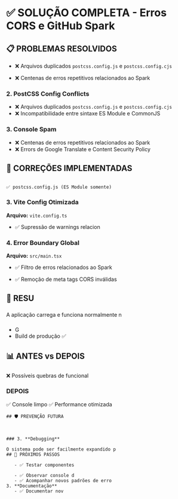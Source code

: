 # ✅ SOLUÇÃO COMPLETA - Erros CORS e GitHub Spark

## 📋 PROBLEMAS RESOLVIDOS


- ❌ Arquivos duplicados `postcss.config.js` e `postcss.config.cjs`

- ❌ Centenas de erros repetitivos relacionados ao Spark

### 2. **PostCSS Config Conflicts**
- ❌ Arquivos duplicados `postcss.config.js` e `postcss.config.cjs`
- ❌ Incompatibilidade entre sintaxe ES Module e CommonJS

### 3. **Console Spam**
- ❌ Centenas de erros repetitivos relacionados ao Spark
- ❌ Errors de Google Translate e Content Security Policy

## 🔧 CORREÇÕES IMPLEMENTADAS

```

✅ postcss.config.js (ES Module somente)
```
### 3. **Vite Config Otimizada**
**Arquivo:** `vite.config.ts`
- ✅ Supressão de warnings relacion

### 4. **Error Boundary Global**
**Arquivo:** `src/main.tsx`
- ✅ Filtro de erros relacionados ao Spark


- ✅ Remoção de meta tags CORS inválidas

## 🎯 RESU
###

A aplicação carrega e funciona normalmente n
###


- G
- Build de produção ✅
## 📊 ANTES vs DEPOIS
###

❌ Possíveis quebras de funcional

### DEPOIS
✅ Console limpo
✅ Performance otimizada
```
## 🛡️ PREVENÇÃO FUTURA



### 3. **Debugging**

O sistema pode ser facilmente expandido p
## 🚀 PRÓXIMOS PASSOS

   - ✅ Testar componentes

   - ✅ Observar console d
   - ✅ Acompanhar novos padrões de erro
3. **Documentação**
   - ✅ Documentar nov








































































